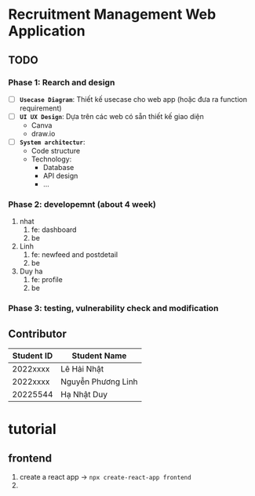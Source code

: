# Recruitment Management Web Application

## TODO

### Phase 1: Rearch and design

- [ ] **`Usecase Diagram`**: Thiết kế usecase cho web app (hoặc đưa ra function requirement)
- [ ] **`UI UX Design`**: Dựa trên các web có sẵn thiết kế giao diện
    - Canva
    - draw.io
- [ ] **`System architectur`**: 
    - Code structure
    - Technology: 
        - Database
        - API design
        - ...

### Phase 2:  developemnt (about 4 week)

1. nhat
   1. fe: dashboard
   2. be
2. Linh
   1. fe: newfeed and postdetail
   2. be
3. Duy ha
   1. fe: profile
   1. be

### Phase 3: testing, vulnerability check  and modification 

## Contributor
| Student ID  | Student Name |
| ------------- | ------------- |
| 2022xxxx | Lê Hải Nhật |
| 2022xxxx | Nguyễn Phương Linh |
| 20225544  | Hạ Nhật Duy  |



# tutorial
## frontend
1. create a react app -> `npx create-react-app frontend`
2. 